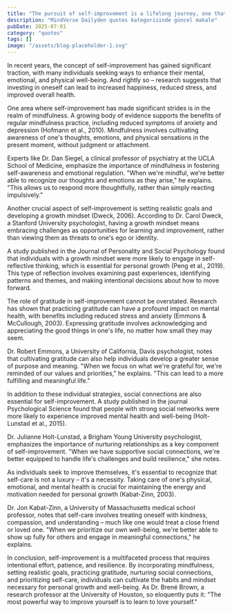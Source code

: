 ```yaml
---
title: "The pursuit of self-improvement is a lifelong journey, one that requires dedication, resilience, and a willingness to learn from our mistakes."
description: "MindVerse Dailyden quotes kategorisinde güncel makale"
pubDate: 2025-07-01
category: "quotes"
tags: []
image: "/assets/blog-placeholder-1.svg"
---
```


In recent years, the concept of self-improvement has gained significant traction, with many individuals seeking ways to enhance their mental, emotional, and physical well-being. And rightly so – research suggests that investing in oneself can lead to increased happiness, reduced stress, and improved overall health.

One area where self-improvement has made significant strides is in the realm of mindfulness. A growing body of evidence supports the benefits of regular mindfulness practice, including reduced symptoms of anxiety and depression (Hofmann et al., 2010). Mindfulness involves cultivating awareness of one's thoughts, emotions, and physical sensations in the present moment, without judgment or attachment.

Experts like Dr. Dan Siegel, a clinical professor of psychiatry at the UCLA School of Medicine, emphasize the importance of mindfulness in fostering self-awareness and emotional regulation. "When we're mindful, we're better able to recognize our thoughts and emotions as they arise," he explains. "This allows us to respond more thoughtfully, rather than simply reacting impulsively."

Another crucial aspect of self-improvement is setting realistic goals and developing a growth mindset (Dweck, 2006). According to Dr. Carol Dweck, a Stanford University psychologist, having a growth mindset means embracing challenges as opportunities for learning and improvement, rather than viewing them as threats to one's ego or identity.

A study published in the Journal of Personality and Social Psychology found that individuals with a growth mindset were more likely to engage in self-reflective thinking, which is essential for personal growth (Peng et al., 2019). This type of reflection involves examining past experiences, identifying patterns and themes, and making intentional decisions about how to move forward.

The role of gratitude in self-improvement cannot be overstated. Research has shown that practicing gratitude can have a profound impact on mental health, with benefits including reduced stress and anxiety (Emmons & McCullough, 2003). Expressing gratitude involves acknowledging and appreciating the good things in one's life, no matter how small they may seem.

Dr. Robert Emmons, a University of California, Davis psychologist, notes that cultivating gratitude can also help individuals develop a greater sense of purpose and meaning. "When we focus on what we're grateful for, we're reminded of our values and priorities," he explains. "This can lead to a more fulfilling and meaningful life."

In addition to these individual strategies, social connections are also essential for self-improvement. A study published in the journal Psychological Science found that people with strong social networks were more likely to experience improved mental health and well-being (Holt-Lunstad et al., 2015).

Dr. Julianne Holt-Lunstad, a Brigham Young University psychologist, emphasizes the importance of nurturing relationships as a key component of self-improvement. "When we have supportive social connections, we're better equipped to handle life's challenges and build resilience," she notes.

As individuals seek to improve themselves, it's essential to recognize that self-care is not a luxury – it's a necessity. Taking care of one's physical, emotional, and mental health is crucial for maintaining the energy and motivation needed for personal growth (Kabat-Zinn, 2003).

Dr. Jon Kabat-Zinn, a University of Massachusetts medical school professor, notes that self-care involves treating oneself with kindness, compassion, and understanding – much like one would treat a close friend or loved one. "When we prioritize our own well-being, we're better able to show up fully for others and engage in meaningful connections," he explains.

In conclusion, self-improvement is a multifaceted process that requires intentional effort, patience, and resilience. By incorporating mindfulness, setting realistic goals, practicing gratitude, nurturing social connections, and prioritizing self-care, individuals can cultivate the habits and mindset necessary for personal growth and well-being. As Dr. Brené Brown, a research professor at the University of Houston, so eloquently puts it: "The most powerful way to improve yourself is to learn to love yourself."